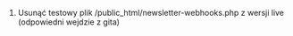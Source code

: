 1. Usunąć testowy plik /public_html/newsletter-webhooks.php z wersji live (odpowiedni wejdzie z gita)

